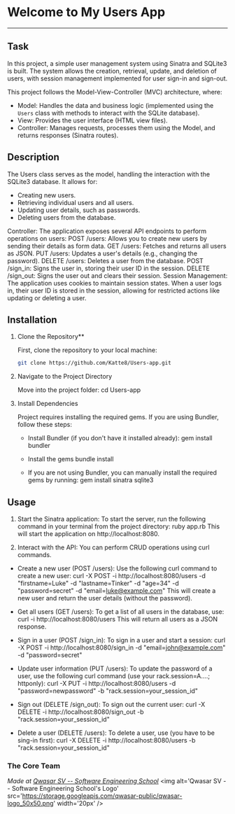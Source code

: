 # Welcome to My Users App
***

## Task
In this project, a simple user management system using Sinatra and SQLite3 is built. The system allows the creation, retrieval, update, and deletion of users, with session management implemented for user sign-in and sign-out.

This project follows the Model-View-Controller (MVC) architecture, where:
- Model: Handles the data and business logic (implemented using the `Users` class with methods to interact with the SQLite database).
- View: Provides the user interface (HTML view files).
- Controller: Manages requests, processes them using the Model, and returns responses (Sinatra routes).

## Description
The Users class serves as the model, handling the interaction with the SQLite3 database. It allows for:
- Creating new users.
- Retrieving individual users and all users.
- Updating user details, such as passwords.
- Deleting users from the database.

Controller: The application exposes several API endpoints to perform operations on users:
POST /users: Allows you to create new users by sending their details as form data.
GET /users: Fetches and returns all users as JSON.
PUT /users: Updates a user's details (e.g., changing the password).
DELETE /users: Deletes a user from the database.
POST /sign_in: Signs the user in, storing their user ID in the session.
DELETE /sign_out: Signs the user out and clears their session.
Session Management: The application uses cookies to maintain session states. When a user logs in, their user ID is stored in the session, allowing for restricted actions like updating or deleting a user.

## Installation
1. Clone the Repository**

   First, clone the repository to your local machine:

   ```bash
   git clone https://github.com/Katte8/Users-app.git

2. Navigate to the Project Directory

    Move into the project folder:
    cd Users-app

3. Install Dependencies

   Project requires installing the required gems. If you are using Bundler, follow these steps:

    - Install Bundler (if you don't have it installed already):
    gem install bundler

    - Install the gems
    bundle install

    - If you are not using Bundler, you can manually install the required gems by running:
    gem install sinatra sqlite3

## Usage
1. Start the Sinatra application: To start the server, run the following command in your terminal from the project directory:
ruby app.rb
This will start the application on http://localhost:8080.

2. Interact with the API: You can perform CRUD operations using curl commands.

- Create a new user (POST /users): Use the following curl command to create a new user:
curl -X POST -i http://localhost:8080/users -d "firstname=Luke" -d "lastname=Tinker" -d "age=34" -d "password=secret" -d "email=luke@example.com"
This will create a new user and return the user details (without the password).

- Get all users (GET /users): To get a list of all users in the database, use:
curl -i http://localhost:8080/users
This will return all users as a JSON response.

- Sign in a user (POST /sign_in): To sign in a user and start a session:
curl -X POST -i http://localhost:8080/sign_in -d "email=john@example.com" -d "password=secret"

- Update user information (PUT /users): To update the password of a user, use the following curl command (use your rack.session=A....; httponly):
curl -X PUT -i http://localhost:8080/users -d "password=newpassword" -b "rack.session=your_session_id"


- Sign out (DELETE /sign_out): To sign out the current user:
curl -X DELETE -i http://localhost:8080/sign_out -b "rack.session=your_session_id"

- Delete a user (DELETE /users): To delete a user, use (you have to be sing-in first):
curl -X DELETE -i http://localhost:8080/users -b "rack.session=your_session_id"

### The Core Team


<span><i>Made at <a href='https://qwasar.io'>Qwasar SV -- Software Engineering School</a></i></span>
<span><img alt='Qwasar SV -- Software Engineering School's Logo' src='https://storage.googleapis.com/qwasar-public/qwasar-logo_50x50.png' width='20px' /></span>
